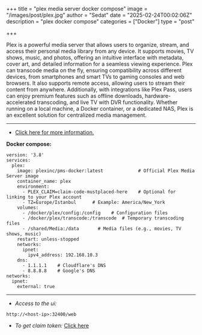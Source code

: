+++
title = "plex media server docker compose"
image = "/images/post/plex.jpg"
author = "Sedat"
date = "2025-02-24T00:02:06Z"
description = "plex docker compose"
categories = ["Docker"]
type = "post"

+++

Plex is a powerful media server that allows users to organize, stream, and access their personal media library from any device. It supports movies, TV shows, music, and photos, offering an intuitive interface with metadata, cover art, and detailed information for a seamless viewing experience. Plex can transcode media on the fly, ensuring compatibility across different devices, from smartphones and smart TVs to gaming consoles and web browsers. It also supports remote access, allowing users to stream their content from anywhere. Additionally, with integrations like Plex Pass, users can enjoy premium features such as offline downloads, hardware-accelerated transcoding, and live TV with DVR functionality. Whether running on a local machine, a Docker container, or a dedicated NAS, Plex is an excellent solution for centralized media management.

***

- [Click here for more information.](https://hub.docker.com/r/plexinc/pms-docker/)

**Docker compose:**

```
version: '3.8'
services:
  plex:
    image: plexinc/pms-docker:latest             # Official Plex Media Server image
    container_name: plex
    environment:
      - PLEX_CLAIM=claim-code-mustplaced-here    # Optional for linking to your Plex account
      - TZ=Europe/Istanbul      # Example: America/New_York
    volumes:
      - /docker/plex/config:/config    # Configuration files
      - /docker/plex/transcode:/transcode  # Temporary transcoding files
      - /shared/Media:/data       # Media files (e.g., movies, TV shows, music)
    restart: unless-stopped
    networks:
      ipnet:
        ipv4_address: 192.168.10.3
    dns:
      - 1.1.1.1    # Cloudflare's DNS
      - 8.8.8.8    # Google's DNS
networks:
  ipnet:
    external: true
```

***

- *Access to the ui:*

`http://<host-ip>:32400/web`

- *To get claim token:* [Click here](https://www.plex.tv/claim/)
